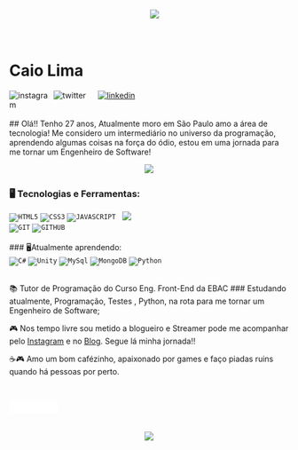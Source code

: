 <img align="right" width="250px" style="margin-top:-20px" src="https://imgur.com/fN4FU8h">

</br>
</br>

<div dsplay="inline-block">
 
 <h1 align="left">Caio Lima</h1>
 <a href="https://www.instagram.com/tvnergal/">
    <img align="left" width="80px" src="https://imgur.com/gallery/ZXsR7vA" alt="instagram" style="vertical-align:top;">
  </a> 
  <a href="https://twitter.com/tvnergal">
    <img align="left" width="80px" src="https://imgur.com/gallery/xlI1TEw" alt="twitter" style="vertical-align:top;">
  </a>
  <a href="https://www.linkedin.com/in/caio-lima-804b29175/">
    <img width="80px" src="https://imgur.com/fN4FU8h" alt="linkedin" style="vertical-align:top;">
  </a>
</div>
</br>
</br>
## Olá!!
Tenho 27 anos, Atualmente moro em São Paulo amo a área de tecnologia! Me considero um intermediário no universo da programação, aprendendo algumas coisas na força do ódio, estou em uma jornada para me tornar um Engenheiro de Software!
<p align="center">
  <img src="https://super.abril.com.br/wp-content/uploads/2016/09/super_imggato_digitando_0.gif" width="350">
</p>

### 🖥️ Tecnologias e Ferramentas: 
<img width="300px" align="right" src="https://imgur.com/efHQn67">
<code><img width="40px" src="https://cdn.jsdelivr.net/gh/devicons/devicon/icons/html5/html5-original-wordmark.svg" title = "HTML5"/></code>
<code><img width="40px" src="https://cdn.jsdelivr.net/gh/devicons/devicon/icons/css3/css3-original-wordmark.svg" title = "CSS3"/></code>
<code><img width="40px" src="https://cdn.jsdelivr.net/gh/devicons/devicon/icons/javascript/javascript-original.svg" title = "JAVASCRIPT"/></code>
<code><img width="40px" src="https://cdn.jsdelivr.net/gh/devicons/devicon/icons/git/git-original.svg" title = "GIT"/></code>
<code><img width="40px" src="https://cdn.jsdelivr.net/gh/devicons/devicon/icons/github/github-original.svg" title = "GITHUB"/></code>
</br>
</br>
### 🖥️Atualmente aprendendo:
</br>
<code><img width="40px" src="https://cdn.jsdelivr.net/gh/devicons/devicon/icons/csharp/csharp-original.svg" title = "C#"/></code>
<code><img width="40px" src="https://cdn.jsdelivr.net/gh/devicons/devicon/icons/unity/unity-original-wordmark.svg" title = "Unity"/></code>
<code><img width="40px" src="https://cdn.jsdelivr.net/gh/devicons/devicon/icons/mysql/mysql-original.svg" title = "MySql"/></code>
<code><img width="40px" src="https://cdn.jsdelivr.net/gh/devicons/devicon/icons/mongodb/mongodb-original-wordmark.svg" title = "MongoDB"/></code>
<code><img width="40px" src="https://cdn.jsdelivr.net/gh/devicons/devicon/icons/python/python-original.svg" title = "Python"/></code>
</br>
</br>
<div display="inline-block">
 <p align="left">📚 Tutor de Programação do Curso Eng. Front-End da EBAC
 ### Estudando atualmente, Programação, Testes , Python, na rota para me tornar um Engenheiro de Software;</p>
 <p align="left">🎮 Nos tempo livre sou metido a blogueiro e Streamer pode me acompanhar pelo <a href="https://www.instagram.com/tvnergal/">Instagram</a> e no <a href="https://dev.to/nergalcode/">Blog</a>. Segue lá minha jornada!!</p>
 <p align="left">☕🎮 Amo um bom cafézinho, apaixonado por games e faço piadas ruins quando há pessoas por perto.</p>
</div>


</br>

<a href="https://www.instagram.com/tvnergal/" target="_blank"><img align="left" alt="Instagram" width="22px" src="https://github.com/Aakarsh-B/trying-repos/blob/master/insta.svg" />
<a href="https://twitter.com/TvNergal" target="_blank"><img align="left" alt="Twitter" width="22px" src="https://github.com/Aakarsh-B/trying-repos/blob/master/twitter.svg" />
<a href="https://www.linkedin.com/in/caio-lima-804b29175/" target="_blank"><img align="left" alt="LinkedIn" width="22px" src="https://github.com/Aakarsh-B/trying-repos/blob/master/linkedin.svg" />
<a href="https://dev.to/nergalcode/" target="_blank"><img alt="Blog" width="22px" src="https://github.com/Aakarsh-B/trying-repos/blob/master/dev-badge.svg" /></a>

##
<p align="center">
<a href="https://github.com/Nergal-code/>
  <img height="180em" src="https://github-readme-stats-eight-theta.vercel.app/api?username=Nergal-code&show_icons=true&theme=algolia&include_all_commits=true&count_private=true"/>
  <img height="180em" src="https://github-readme-stats-eight-theta.vercel.app/api/top-langs/?username=Nergal-code&layout=compact&langs_count=8&theme=tokyonight"/>
</a>
</p>
